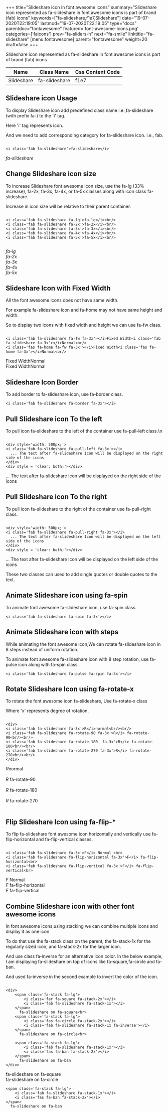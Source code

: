 +++
title="Slideshare icon in font awesome icons"
summary="Slideshare icon represented as fa-slideshare in font awesome icons is part of brand (fab) icons"
keywords=["fa-slideshare,f1e7,Slideshare"]
date="19-07-2020T22:19:05"
lastmod="19-07-2020T22:19:05"
type="docs"
parentdoc="fontawesome"
featured='font-awesome-icons.png'
categories=['faicons']
prev="fa-sliders-h"
next="fa-smile"
linktitle="fa-slideshare"
[menu.fontawesome]
parent="fontawesome"
weight=20
draft=false
+++


Slideshare icon represented as fa-slideshare in font awesome icons is part of brand (fab) icons

<div class='table-responsive'><table class='table'><thead><tr><th>Name</th><th>Class Name</th><th>Css Content Code</th></tr></thead><tbody><tr><td>Slideshare</td><td>fa-slideshare</td><td>f1e7</td></tr></tbody></table></div>



## Slideshare icon Usage

To display Slideshare icon add predefined class name i.e.,fa-slideshare (with prefix fa-) to the 'i' tag.

Here 'i' tag represents icon.

And we need to add corresponding category for fa-slideshare icon. i.e., fab.


```

<i class='fab fa-slideshare'>fa-slideshare</i>
```

<i class='fab fa-slideshare'>fa-slideshare</i>




## Change Slideshare icon size
To increase Slideshare font awesome icon size, use the fa-lg (33% increase), fa-2x, fa-3x, fa-4x, or fa-5x classes along with icon class fa-slideshare.

Increase in icon size will be relative to their parent container. 

```

<i class='fab fa-slideshare fa-lg'>fa-lg</i><br/>
<i class='fab fa-slideshare fa-2x'>fa-2x</i><br/>
<i class='fab fa-slideshare fa-3x'>fa-3x</i><br/>
<i class='fab fa-slideshare fa-4x'>fa-4x</i><br/>
<i class='fab fa-slideshare fa-5x'>fa-5x</i><br/>
            
```

<i class='fab fa-slideshare fa-lg'>fa-lg</i><br/>
<i class='fab fa-slideshare fa-2x'>fa-2x</i><br/>
<i class='fab fa-slideshare fa-3x'>fa-3x</i><br/>
<i class='fab fa-slideshare fa-4x'>fa-4x</i><br/>
<i class='fab fa-slideshare fa-5x'>fa-5x</i><br/>
            



## Slideshare Icon with Fixed Width 

All the font awesome icons does not have same width.

For example fa-slideshare icon and fa-home may not have same height and width.

So to display two icons with fixed width and height we can use fa-fw class.


```

<i class='fab fa-slideshare fa-fw fa-3x'></i>Fixed Width<i class='fab fa-slideshare fa-3x'></i>Normal<br/>
<i class='fas fa-home fa-fw fa-3x'></i>Fixed Width<i class='fas fa-home fa-3x'></i>Normal<br/>
```

<i class='fab fa-slideshare fa-fw fa-3x'></i>Fixed Width<i class='fab fa-slideshare fa-3x'></i>Normal<br/>
<i class='fas fa-home fa-fw fa-3x'></i>Fixed Width<i class='fas fa-home fa-3x'></i>Normal<br/>



## Slideshare Icon Border 

To add border to fa-slideshare icon, use fa-border class.


```
<i class='fab fa-slideshare fa-border fa-3x'></i>

```
<i class='fab fa-slideshare fa-border fa-3x'></i>





## Pull Slideshare icon To the left

To pull icon fa-slideshare to the left of the container use fa-pull-left class.\n

```

<div style='width: 500px;'>
<i class='fab fa-slideshare fa-pull-left fa-3x'></i>
  ... The text after fa-slideshare Icon will be displayed on the right side of the icons
</div>
<div style = 'clear: both;'></div>
```

<div style='width: 500px;'>
<i class='fab fa-slideshare fa-pull-left fa-3x'></i>
  ... The text after fa-slideshare Icon will be displayed on the right side of the icons
</div>
<div style = 'clear: both;'></div>




## Pull Slideshare icon To the right
To pull icon fa-slideshare to the right of the container use fa-pull-right class.

```

<div style='width: 500px;'>
<i class='fab fa-slideshare fa-pull-right fa-3x'></i>
  ... The text after fa-slideshare Icon will be displayed on the left side of the icons
</div>
<div style = 'clear: both;'></div>
```

<div style='width: 500px;'>
<i class='fab fa-slideshare fa-pull-right fa-3x'></i>
  ... The text after fa-slideshare Icon will be displayed on the left side of the icons
</div>
<div style = 'clear: both;'></div>

These two classes can used to add single quotes or double quotes to the text.


## Animate Slideshare icon using fa-spin
To animate font awesome fa-slideshare icon, use fa-spin class.

```
<i class='fab fa-slideshare fa-spin fa-3x'></i>
```
<i class='fab fa-slideshare fa-spin fa-3x'></i>




## Animate Slideshare icon with steps
While animating the font awesome icon,We can rotate fa-slideshare icon in 8 steps instead of uniform rotation.

To animate font awesome fa-slideshare icon with 8 step rotation, use fa-pulse icon along with fa-spin class.


```
<i class='fab fa-slideshare fa-pulse fa-spin fa-3x'></i>

```
<i class='fab fa-slideshare fa-pulse fa-spin fa-3x'></i>





## Rotate Slideshare Icon using fa-rotate-x
To rotate the font awesome icon fa-slideshare, Use fa-rotate-x class

Where 'x' represents degree of rotation.


```

<div>
<i class='fab fa-slideshare fa-3x'>R</i>normal<br/><br/>
<i class='fab fa-slideshare fa-rotate-90 fa-3x'>R</i> fa-rotate-90<br/><br/> 
<i class='fab fa-slideshare fa-rotate-180  fa-3x'>R</i> fa-rotate-180<br/><br/> 
<i class='fab fa-slideshare fa-rotate-270 fa-3x'>R</i> fa-rotate-270<br/><br/>
</div>
```

<div>
<i class='fab fa-slideshare fa-3x'>R</i>normal<br/><br/>
<i class='fab fa-slideshare fa-rotate-90 fa-3x'>R</i> fa-rotate-90<br/><br/> 
<i class='fab fa-slideshare fa-rotate-180  fa-3x'>R</i> fa-rotate-180<br/><br/> 
<i class='fab fa-slideshare fa-rotate-270 fa-3x'>R</i> fa-rotate-270<br/><br/>
</div>




## Flip Slideshare Icon using fa-flip-*
To flip fa-slideshare font awesome icon horizontally and vertically use fa-flip-horizontal and fa-flip-vertical classes. 

```

<i class='fab fa-slideshare fa-3x'>F</i> Normal <br>
<i class='fab fa-slideshare fa-flip-horizontal fa-3x'>F</i> fa-flip-horizontal<br>
<i class='fab fa-slideshare fa-flip-vertical fa-3x'>F</i> fa-flip-vertical<br>
```

<i class='fab fa-slideshare fa-3x'>F</i> Normal <br>
<i class='fab fa-slideshare fa-flip-horizontal fa-3x'>F</i> fa-flip-horizontal<br>
<i class='fab fa-slideshare fa-flip-vertical fa-3x'>F</i> fa-flip-vertical<br>




## Combine Slideshare icon with other font awesome icons
In font awesome icons,using stacking we can combine multiple icons and display it as one icon 

To do that use the fa-stack class on the parent, the fa-stack-1x for the regularly sized icon, and fa-stack-2x for the larger icon.

And use class fa-inverse for an alternative icon color. 
In the below example, I am displaying fa-slideshare on top of icons like fa-square,fa-circle and fa-ban.

And used fa-inverse in the second example to invert the color of the icon.

```

<div>
    <span class='fa-stack fa-lg'>
        <i class='far fa-square fa-stack-2x'></i>
        <i class='fab fa-slideshare fa-stack-1x'></i>
    </span>
      fa-slideshare on fa-square<br>
    <span class='fa-stack fa-lg'>
        <i class='fas fa-circle fa-stack-2x'></i>
        <i class='fab fa-slideshare fa-stack-1x fa-inverse'></i>
    </span>
      fa-slideshare on fa-circle<br>

    <span class='fa-stack fa-lg'>
        <i class='fab fa-slideshare fa-stack-1x'></i>
        <i class='fas fa-ban fa-stack-2x'></i>
    </span>
      fa-slideshare on fa-ban
</div>
```

<div>
    <span class='fa-stack fa-lg'>
        <i class='far fa-square fa-stack-2x'></i>
        <i class='fab fa-slideshare fa-stack-1x'></i>
    </span>
      fa-slideshare on fa-square<br>
    <span class='fa-stack fa-lg'>
        <i class='fas fa-circle fa-stack-2x'></i>
        <i class='fab fa-slideshare fa-stack-1x fa-inverse'></i>
    </span>
      fa-slideshare on fa-circle<br>

    <span class='fa-stack fa-lg'>
        <i class='fab fa-slideshare fa-stack-1x'></i>
        <i class='fas fa-ban fa-stack-2x'></i>
    </span>
      fa-slideshare on fa-ban
</div>






